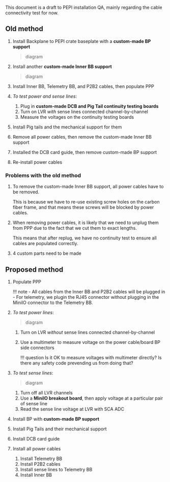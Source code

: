This document is a draft to PEPI installation QA, mainly regarding the cable
connectivity test for now.

## Old method

1. Install Backplane to PEPI crate baseplate with a **custom-made BP support**

    > diagram

2. Install another **custom-made Inner BB support**

    > diagram

3. Install Inner BB, Telemetry BB, and P2B2 cables, then populate PPP

4. _To test power and sense lines_:
    1. Plug in **custom-made DCB and Pig Tail continuity testing boards**
    2. Turn on LVR _with_ sense lines connected channel-by-channel
    3. Measure the voltages on the continuity testing boards

5. Install Pig tails and the mechanical support for them

6. Remove all power cables, then remove the custom-made Inner BB support

7. Installed the DCB card guide, then remove custom-made BP support

8. Re-install power cables

### Problems with the old method

1. To remove the custom-made Inner BB support, all power cables have to be
    removed.

    This is because we have to re-use existing screw holes on the carbon fiber
    frame, and that means these screws will be blocked by power cables.

2. When removing power cables, it is likely that we need to unplug them from
    PPP due to the fact that we cut them to exact lengths.

    This means that after replug, we have no continuity test to ensure all
    cables are populated correctly.

3. 4 custom parts need to be made


## Proposed method

1. Populate PPP

    !!! note
        - All cables from the Inner BB and P2B2 cables will be plugged in
        - For telemetry, we plugin the RJ45 connector without plugging in the MiniIO
            connector to the Telemetry BB.

2. _To test power lines_:

    > diagram

    1. Turn on LVR _without_ sense lines connected channel-by-channel
    2. Use a multimeter to measure voltage on the power cable/board BP side connectors

        !!! question
            Is it OK to measure voltages with multimeter directly? Is there any safety
            code prevending us from doing that?

3. _To test sense lines_:

    > diagram

    1. Turn off all LVR channels
    2. Use a **MiniIO breakout board**, then apply voltage at a particular pair
        of sense line
    3. Read the sense line voltage at LVR with SCA ADC

4. Install BP with **custom-made BP support**

5. Install Pig Tails and their mechanical support

6. Install DCB card guide

7. Install all power cables
    1. Install Telemetry BB
    2. Install P2B2 cables
    3. Install sense lines to Telemetry BB
    4. Install Inner BB
